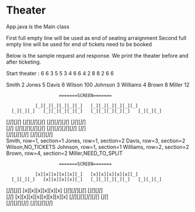 # Theater

App.java is the Main class

First full empty line will be used as end of seating arraignment
Second full empty line will be used for end of tickets need to be booked 

Below is the sample request and response.
We print the theater before and after ticketing.


Start theater : 6 6
3 5 5 3
4 6 6 4
2 8 8 2
6 6 
 
Smith 2
Jones 5
Davis 6
Wilson 100
Johnson 3
Williams 4
Brown 8
Miller 12


                        =======SCREEN=======

               [_][_][_][_][_][_]   [_][_][_][_][_][_]   
      [_][_][_]   [_][_][_][_][_]   [_][_][_][_][_]   [_][_][_]   
[_][_][_][_]   [_][_][_][_][_][_]   [_][_][_][_][_][_]   [_][_][_][_]   
[_][_]   [_][_][_][_][_][_][_][_]   [_][_][_][_][_][_][_][_]   [_][_]   
               [_][_][_][_][_][_]   [_][_][_][_][_][_]   
Smith, row=1, section=1
Jones, row=1, section=2
Davis, row=3, section=2
Wilson,NO_TICKETS
Johnson, row=1, section=1
Williams, row=2, section=2
Brown, row=4, section=2
Miller,NEED_TO_SPLIT

                        =======SCREEN=======

               [x][x][x][x][x][_]   [x][x][x][x][x][_]   
      [_][_][_]   [x][x][x][x][_]   [_][_][_][_][_]   [_][_][_]   
[_][_][_][_]   [x][x][x][x][x][x]   [_][_][_][_][_][_]   [_][_][_][_]   
[_][_]   [x][x][x][x][x][x][x][x]   [_][_][_][_][_][_][_][_]   [_][_]   
               [_][_][_][_][_][_]   [_][_][_][_][_][_]   
